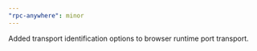 ```yaml
---
"rpc-anywhere": minor
---
```


Added transport identification options to browser runtime port transport.
